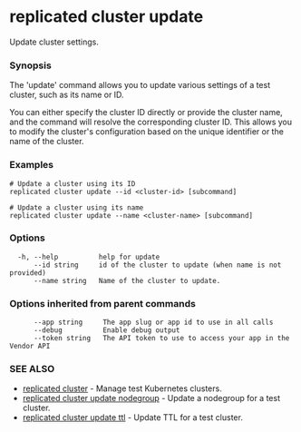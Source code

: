 # replicated cluster update

Update cluster settings.

### Synopsis

The 'update' command allows you to update various settings of a test cluster, such as its name or ID.

You can either specify the cluster ID directly or provide the cluster name, and the command will resolve the corresponding cluster ID. This allows you to modify the cluster's configuration based on the unique identifier or the name of the cluster.

### Examples

```
# Update a cluster using its ID
replicated cluster update --id <cluster-id> [subcommand]

# Update a cluster using its name
replicated cluster update --name <cluster-name> [subcommand]
```

### Options

```
  -h, --help          help for update
      --id string     id of the cluster to update (when name is not provided)
      --name string   Name of the cluster to update.
```

### Options inherited from parent commands

```
      --app string     The app slug or app id to use in all calls
      --debug          Enable debug output
      --token string   The API token to use to access your app in the Vendor API
```

### SEE ALSO

* [replicated cluster](replicated-cli-cluster)	 - Manage test Kubernetes clusters.
* [replicated cluster update nodegroup](replicated-cli-cluster-update-nodegroup)	 - Update a nodegroup for a test cluster.
* [replicated cluster update ttl](replicated-cli-cluster-update-ttl)	 - Update TTL for a test cluster.